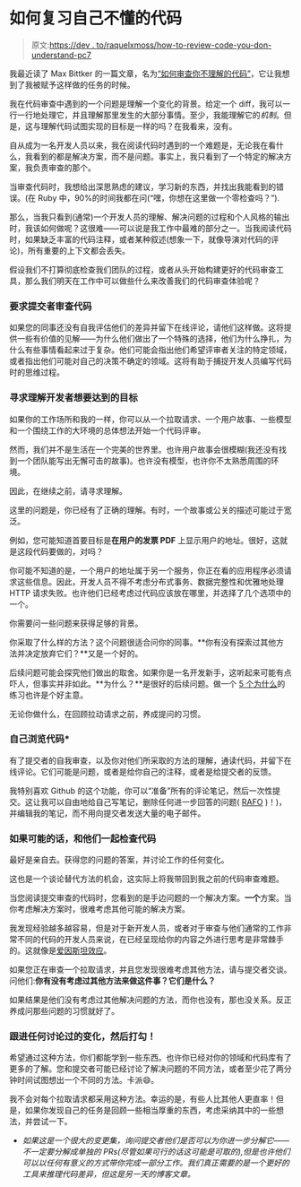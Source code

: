 # 如何复习自己不懂的代码

> 原文:[https://dev . to/raquelxmoss/how-to-review-code-you-don-understand-pc7](https://dev.to/raquelxmoss/how-to-review-code-you-dont-understand-pc7)

我最近读了 Max Bittker 的一篇文章，名为[“如何审查你不理解的代码”](https://maxbittker.com/code-review/)，它让我想到了我被赋予这样做的任务的时候。

我在代码审查中遇到的一个问题是理解一个变化的背景。给定一个 diff，我可以一行一行地处理它，并且理解那里发生的大部分事情。至少，我能理解它的*机制*。但是，这与理解代码试图实现的目标是一样的吗？在我看来，没有。

自从成为一名开发人员以来，我在阅读代码时遇到的一个难题是，无论我在看什么，我看到的都是解决方案，而不是问题。事实上，我只看到了一个特定的解决方案，我负责审查的那个。

当审查代码时，我想给出深思熟虑的建议，学习新的东西，并找出我能看到的错误。(在 Ruby 中，90%的时间我都在问(“嘿，你想在这里做一个零检查吗？”).

那么，当我只看到(通常)一个开发人员的理解、解决问题的过程和个人风格的输出时，我该如何做呢？这很难——可以说是我工作中最难的部分之一。当我阅读代码时，如果缺乏丰富的代码注释，或者某种叙述(想象一下，就像导演对代码的评论)，所有重要的上下文都会丢失。

假设我们不打算彻底检查我们团队的过程，或者从头开始构建更好的代码审查工具，那么我们明天在工作中可以做些什么来改善我们的代码审查体验呢？

### 要求提交者审查代码

如果您的同事还没有自我评估他们的差异并留下在线评论，请他们这样做。这将提供一些有价值的见解——为什么他们做出了一个特殊的选择，他们为什么挣扎，为什么有些事情看起来过于复杂。他们可能会指出他们希望评审者关注的特定领域，或者指出他们可能对自己的决策不确定的领域。这将有助于捕捉开发人员编写代码时的思维过程。

### 寻求理解开发者想要达到的目标

如果你的工作场所和我的一样，你可以从一个拉取请求、一个用户故事、一些模型和一个围绕工作的大环境的总体想法开始一个代码评审。

然而，我们并不是生活在一个完美的世界里。也许用户故事会很模糊(我还没有找到一个团队能写出无懈可击的故事)。也许没有模型，也许你不太熟悉周围的环境。

因此，在继续之前，请寻求理解。

这里的问题是，你已经有了正确的理解。有时，一个故事或公关的描述可能过于宽泛。

例如，您可能知道首要目标是**在用户的发票 PDF** 上显示用户的地址。很好，这就是这段代码要做的，对吗？

你可能不知道的是，一个用户的地址属于另一个服务，你正在看的应用程序必须请求这些信息。因此，开发人员不得不考虑分布式事务、数据完整性和优雅地处理 HTTP 请求失败。也许他们已经考虑过代码应该放在哪里，并选择了几个选项中的一个。

你需要问一些问题来获得足够的背景。

你采取了什么样的方法？这个问题很适合问你的同事。**你有没有探索过其他方法并决定放弃它们？**又是一个好的。

后续问题可能会探究他们做出的取舍。如果你是一名开发新手，这听起来可能有点吓人，但事实并非如此。**为什么？**是很好的后续问题。做一个 [5 个为什么](https://en.wikipedia.org/wiki/5_Whys)的练习也许是个好主意。

无论你做什么，在回顾拉动请求之前，养成提问的习惯。

### 自己浏览代码*

有了提交者的自我审查，以及你对他们所采取的方法的理解，通读代码，并留下在线评论。它们可能是问题，或者是给你自己的注释，或者是给提交者的反馈。

我特别喜欢 Github 的这个功能，你可以“准备”所有的评论笔记，然后一次性提交。这让我可以自由地给自己写笔记，删除任何进一步回答的问题( [RAFO](https://coppermind.net/wiki/RAFO) )！)，并编辑我的笔记，而不用向提交者发送大量的电子邮件。

### 如果可能的话，和他们一起检查代码

最好是亲自去。获得您的问题的答案，并讨论工作的任何变化。

这也是一个谈论替代方法的机会，这实际上将我带回到我之前的代码审查难题。

当您阅读提交审查的代码时，您看到的是手边问题的一个解决方案。**一个**方案。当你考虑解决方案时，很难考虑其他可能的解决方案。

我发现经验越多越容易，但是对于新开发人员，或者对于审查与他们通常的工作非常不同的代码的开发人员来说，在已经呈现给你的内容之外进行思考是非常棘手的。这就像是[爱因斯坦效应](https://en.wikipedia.org/wiki/Einstellung_effect)。

如果您正在审查一个拉取请求，并且您发现很难考虑其他方法，请与提交者交谈。问他们:**你有没有考虑过其他方法来做这件事？它们是什么？**

如果结果是他们没有考虑过其他解决问题的方法，而你也没有，那也没关系。反正养成问那些问题的习惯就好了。

### 跟进任何讨论过的变化，然后打勾！

希望通过这种方法，你们都能学到一些东西。也许你已经对你的领域和代码库有了更多的了解。您和提交者可能已经讨论了解决问题的不同方法，或者至少花了两分钟时间试图想出一个不同的方法。卡派😄。

我不会对每个拉取请求都采用这种方法。幸运的是，有些人比其他人更直率！但是，如果你发现自己的任务是回顾一些相当厚重的东西，考虑采纳其中的一些想法，并尝试一下。

* *如果这是一个很大的变更集，询问提交者他们是否可以为你进一步分解它——不一定要分解成单独的 PRs(尽管如果可行的话这可能是可取的),但是也许他们可以以任何有意义的方式带你完成一部分工作。我们真正需要的是一个更好的工具来推理代码差异，但这是另一天的博客文章。*